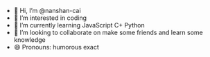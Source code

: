 - 👋 Hi, I’m @nanshan-cai
- 👀 I’m interested in coding
- 🌱 I’m currently learning JavaScript C+ Python
- 💞️ I’m looking to collaborate on make some friends and learn some knowledge
- 😄 Pronouns: humorous exact

<!---
nanshan-cai/nanshan-cai is a ✨ special ✨ repository because its `README.md` (this file) appears on your GitHub profile.
You can click the Preview link to take a look at your changes.
--->

